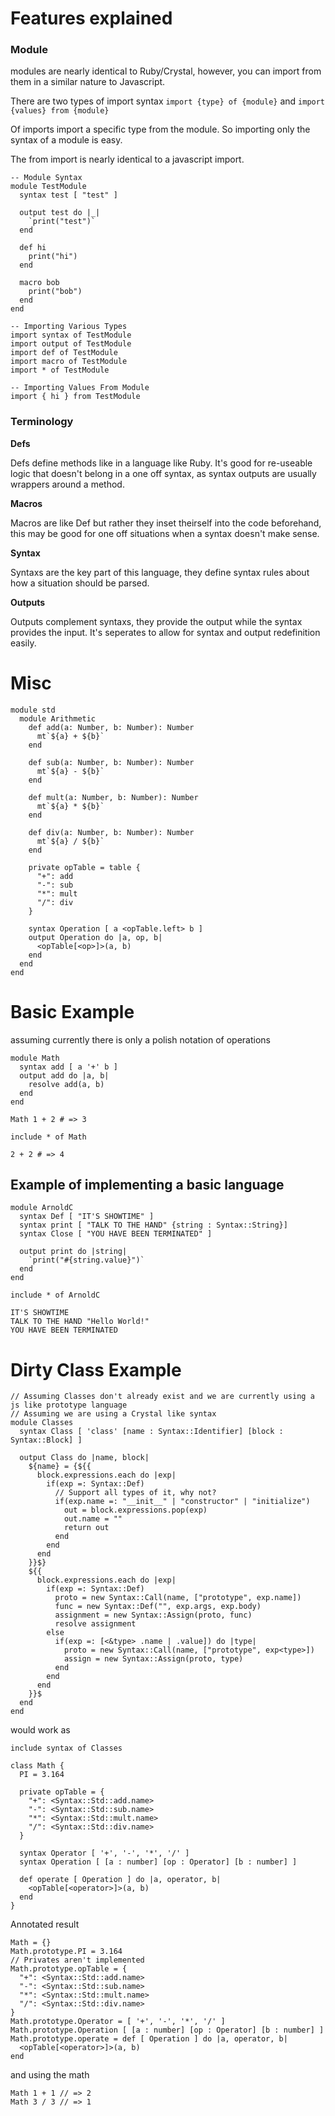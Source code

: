 # Features explained
### Module

modules are nearly identical to Ruby/Crystal, 
however, you can import from them in a similar nature to Javascript.

There are two types of import syntax
```import {type} of {module}```
and
```import {values} from {module}```

Of imports import a specific type from the module.
So importing only the syntax of a module is easy.

The from import is nearly identical to a javascript import.
```
-- Module Syntax
module TestModule
  syntax test [ "test" ]
  
  output test do |_|
    `print("test")`
  end
  
  def hi
    print("hi")
  end
  
  macro bob
    print("bob")
  end
end

-- Importing Various Types
import syntax of TestModule
import output of TestModule
import def of TestModule
import macro of TestModule
import * of TestModule 

-- Importing Values From Module
import { hi } from TestModule
```

### Terminology

**Defs**

Defs define methods like in a language like Ruby.
It's good for re-useable logic that doesn't belong in a one off syntax, as syntax outputs are usually wrappers around a method.


**Macros**

Macros are like Def but rather they inset theirself into the code beforehand, this may be good for one off situations when a syntax doesn't make sense.


**Syntax** 

Syntaxs are the key part of this language, they define syntax rules about how a situation should be parsed.

**Outputs**

Outputs complement syntaxs, they provide the output while the syntax provides the input.
It's seperates to allow for syntax and output redefinition easily.

# Misc
```
module std
  module Arithmetic
    def add(a: Number, b: Number): Number
      mt`${a} + ${b}`
    end
    
    def sub(a: Number, b: Number): Number
      mt`${a} - ${b}`
    end
    
    def mult(a: Number, b: Number): Number
      mt`${a} * ${b}`
    end
    
    def div(a: Number, b: Number): Number
      mt`${a} / ${b}`
    end
  
    private opTable = table {
      "+": add
      "-": sub
      "*": mult
      "/": div
    }
    
    syntax Operation [ a <opTable.left> b ]
    output Operation do |a, op, b|
      <opTable[<op>]>(a, b)
    end
  end
end

```

# Basic Example
assuming currently there is only a polish notation of operations
```
module Math
  syntax add [ a '+' b ]
  output add do |a, b|
    resolve add(a, b)
  end
end

Math 1 + 2 # => 3

include * of Math

2 + 2 # => 4
```

## Example of implementing a basic language

```
module ArnoldC
  syntax Def [ "IT'S SHOWTIME" ]
  syntax print [ "TALK TO THE HAND" {string : Syntax::String}]
  syntax Close [ "YOU HAVE BEEN TERMINATED" ]
  
  output print do |string|
    `print("#{string.value}")`
  end
end

include * of ArnoldC

IT'S SHOWTIME
TALK TO THE HAND "Hello World!"
YOU HAVE BEEN TERMINATED
```



# Dirty Class Example
```
// Assuming Classes don't already exist and we are currently using a js like prototype language
// Assuming we are using a Crystal like syntax
module Classes
  syntax Class [ 'class' [name : Syntax::Identifier] [block : Syntax::Block] ]

  output Class do |name, block|
    ${name} = {${{
      block.expressions.each do |exp|
        if(exp =: Syntax::Def)
          // Support all types of it, why not?
          if(exp.name =: "__init__" | "constructor" | "initialize")
            out = block.expressions.pop(exp)
            out.name = ""
            return out
          end
        end
      end
    }}$}
    ${{
      block.expressions.each do |exp|
        if(exp =: Syntax::Def)
          proto = new Syntax::Call(name, ["prototype", exp.name])
          func = new Syntax::Def("", exp.args, exp.body)
          assignment = new Syntax::Assign(proto, func)
          resolve assignment
        else
          if(exp =: [<&type> .name | .value]) do |type|
            proto = new Syntax::Call(name, ["prototype", exp<type>])
            assign = new Syntax::Assign(proto, type)
          end
        end
      end
    }}$
  end
end
```

would work as

```
include syntax of Classes

class Math {
  PI = 3.164
  
  private opTable = {
    "+": <Syntax::Std::add.name>
    "-": <Syntax::Std::sub.name>
    "*": <Syntax::Std::mult.name>
    "/": <Syntax::Std::div.name>
  }
  
  syntax Operator [ '+', '-', '*', '/' ]
  syntax Operation [ [a : number] [op : Operator] [b : number] ]
  
  def operate [ Operation ] do |a, operator, b|
    <opTable[<operator>]>(a, b)
  end
}
```

Annotated result

```
Math = {}
Math.prototype.PI = 3.164
// Privates aren't implemented
Math.prototype.opTable = {
  "+": <Syntax::Std::add.name>
  "-": <Syntax::Std::sub.name>
  "*": <Syntax::Std::mult.name>
  "/": <Syntax::Std::div.name>
}
Math.prototype.Operator = [ '+', '-', '*', '/' ]
Math.prototype.Operation [ [a : number] [op : Operator] [b : number] ]
Math.prototype.operate = def [ Operation ] do |a, operator, b|
  <opTable[<operator>]>(a, b)
end
```

and using the math

```
Math 1 + 1 // => 2
Math 3 / 3 // => 1
```
